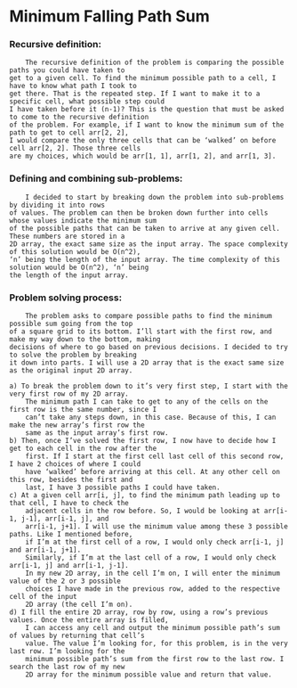 # Minimum Falling Path Sum

### Recursive definition:
		The recursive definition of the problem is comparing the possible paths you could have taken to 
	get to a given cell. To find the minimum possible path to a cell, I have to know what path I took to 
	get there. That is the repeated step. If I want to make it to a specific cell, what possible step could 
	I have taken before it (n-1)? This is the question that must be asked to come to the recursive definition 
	of the problem. For example, if I want to know the minimum sum of the path to get to cell arr[2, 2], 
	I would compare the only three cells that can be ‘walked’ on before cell arr[2, 2]. Those three cells 
	are my choices, which would be arr[1, 1], arr[1, 2], and arr[1, 3].

### Defining and combining sub-problems:
		I decided to start by breaking down the problem into sub-problems by dividing it into rows 
	of values. The problem can then be broken down further into cells whose values indicate the minimum sum 
	of the possible paths that can be taken to arrive at any given cell. These numbers are stored in a 
	2D array, the exact same size as the input array. The space complexity of this solution would be O(n^2), 
	‘n’ being the length of the input array. The time complexity of this solution would be O(n^2), ‘n’ being 
	the length of the input array. 

### Problem solving process:
		The problem asks to compare possible paths to find the minimum possible sum going from the top 
	of a square grid to its bottom. I’ll start with the first row, and make my way down to the bottom, making 
	decisions of where to go based on previous decisions. I decided to try to solve the problem by breaking 
	it down into parts. I will use a 2D array that is the exact same size as the original input 2D array. 
	
	a) To break the problem down to it’s very first step, I start with the very first row of my 2D array. 
		The minimum path I can take to get to any of the cells on the first row is the same number, since I 
		can’t take any steps down, in this case. Because of this, I can make the new array’s first row the 
		same as the input array’s first row.
 	b) Then, once I’ve solved the first row, I now have to decide how I get to each cell in the row after the 
		first. If I start at the first cell last cell of this second row, I have 2 choices of where I could 
		have ‘walked’ before arriving at this cell. At any other cell on this row, besides the first and 
		last, I have 3 possible paths I could have taken. 
	c) At a given cell arr[i, j], to find the minimum path leading up to that cell, I have to check the 
		adjacent cells in the row before. So, I would be looking at arr[i-1, j-1], arr[i-1, j], and 
		arr[i-1, j+1]. I will use the minimum value among these 3 possible paths. Like I mentioned before, 
		if I’m at the first cell of a row, I would only check arr[i-1, j] and arr[i-1, j+1]. 
		Similarly, if I’m at the last cell of a row, I would only check arr[i-1, j] and arr[i-1, j-1]. 
		In my new 2D array, in the cell I’m on, I will enter the minimum value of the 2 or 3 possible 
		choices I have made in the previous row, added to the respective cell of the input 
		2D array (the cell I’m on).
	d) I fill the entire 2D array, row by row, using a row’s previous values. Once the entire array is filled, 
		I can access any cell and output the minimum possible path’s sum of values by returning that cell’s 
		value. The value I’m looking for, for this problem, is in the very last row. I’m looking for the 
		minimum possible path’s sum from the first row to the last row. I search the last row of my new 
		2D array for the minimum possible value and return that value.
